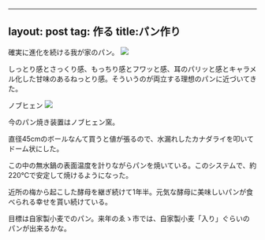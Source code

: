 ---
layout: post
tag: 作る
title:パン作り
--
確実に進化を続ける我が家のパン。
![](https://c2.staticflickr.com/6/5658/23062057634_2d4c703fdb.jpg)

しっとり感とさっくり感、もっちり感とフワッと感、耳のパリッと感とキャラメル化した甘味のあるねっとり感。そういうのが両立する理想のパンに近づいてきた。 

ノブヒェン 
![](https://c2.staticflickr.com/6/5679/22804658224_d6ab74121f.jpg)

今のパン焼き装置はノブヒェン窯。

直径45cmのボールなんて買うと値が張るので、水漏れしたカナダライを叩いてドーム状にした。 

この中の無水鍋の表面温度を計りながらパンを焼いている。このシステムで、約 220℃で安定して焼けるようになった。

近所の梅から起こした酵母を継ぎ続けて1年半。元気な酵母に美味しいパンが食べられる幸せを貰い続けている。

目標は自家製小麦でのパン。来年のゑゝ市では、自家製小麦「入り」ぐらいのパンが出来るかな。
